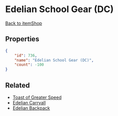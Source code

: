 # Edelian School Gear (DC)

<no description available>

[Back to itemShop](../item-shops.md)

## Properties

```json
{
    "id": 736,
    "name": "Edelian School Gear (DC)",
    "count": -100
}
```

## Related

- [Toast of Greater Speed](../items/20811-toast-of-greater-speed.md)
- [Edelian Carryall](../items/20814-edelian-carryall.md)
- [Edelian Backpack](../items/20816-edelian-backpack.md)

